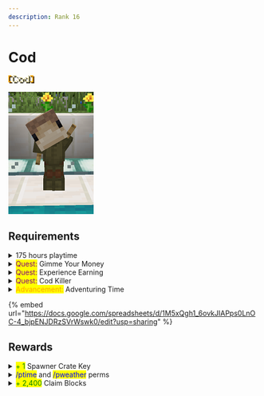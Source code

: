 ```yaml
---
description: Rank 16
---
```


# Cod

![](<../../.gitbook/assets/cod name.png>)

![](../../.gitbook/assets/cod.png)

## Requirements

<details>

<summary>175 hours playtime</summary>

* Be on the server for 175 hours

This can include AFK time.

</details>

<details>

<summary><mark style="color:purple;">Quest:</mark> Gimme Your Money</summary>

* Type: <mark style="color:blue;">**/cheque 5000000**</mark>
* Have: Cheque for <mark style="color:green;">**$5,000,000.00**</mark>

Hold a piece of paper in hand while running the command.

The cheque for this quest is automatically removed after you make it.

</details>

<details>

<summary><mark style="color:purple;">Quest:</mark> Experience Earning</summary>

* Earn: 2,411,595 XP points

This is roughly level 0-750

Bottled XP does not count towards Experience Earning quests!

</details>

<details>

<summary><mark style="color:purple;">Quest:</mark> Cod Killer</summary>

* Kill: 300 Cod

Track your quest progress by typing <mark style="color:blue;">**/quests started**</mark>.

</details>

<details>

<summary><mark style="color:orange;">Advancement:</mark> Adventuring Time</summary>

* Discover every biome

This advancement is only for overworld biomes.

It is not possible to find out which biomes you've already visited. The most you can do is use a checklist.

</details>

{% embed url="https://docs.google.com/spreadsheets/d/1M5xQgh1_6ovkJIAPps0LnOC-4_bjpENJDRzSVrWswk0/edit?usp=sharing" %}

## Rewards

<details>

<summary><mark style="color:green;">+ 1</mark> Spawner Crate Key</summary>

* Receive a [Spawner Crate](../../economy/crates/spawner-crate.md) Key

This Key is to be used for the Spawner Crate at spawn.

</details>

<details>

<summary><mark style="color:blue;">/ptime</mark> and <mark style="color:blue;">/pweather</mark> perms</summary>

* Permissions to use <mark style="color:blue;">**/ptime**</mark> command
* Permissions to use <mark style="color:blue;">**/pweather**</mark> command

<mark style="color:blue;">**/ptime \<day>/\<dusk>/\<freeze>/\<morning>/\<night>/\<realtime>/\<reset>/\<unfreeze>**</mark>

<mark style="color:blue;">**/pweather \<rain>/\<reset>/\<sun>**</mark>

These settings are not global, they only apply to you.

</details>

<details>

<summary><mark style="color:green;">+ 2,400</mark> Claim Blocks</summary>

* Receive a bonus 2,400 Claim Blocks

See your Claim Blocks amount on your quickboard.

</details>
